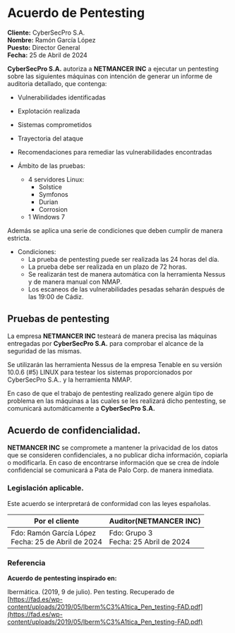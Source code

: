 # Acuerdo de Pentesting

**Cliente:** CyberSecPro S.A. <br>
**Nombre:** Ramón García López <br>
**Puesto:** Director General <br>
**Fecha:** 25 de Abril de 2024 <br>

**CyberSecPro S.A.** autoriza a **NETMANCER INC** a ejecutar un pentesting sobre las siguientes máquinas con intención de generar un informe de auditoria detallado, que contenga:

- Vulnerabilidades identificadas
- Explotación realizada
- Sistemas comprometidos
- Trayectoria del ataque
-  Recomendaciones para remediar las vulnerabilidades encontradas

- Ámbito de las pruebas:
   
   
    - 4 servidores Linux:
        - Solstice
        - Symfonos
        - Durian 
        - Corrosion
    - 1 Windows 7

Además se aplica una serie de condiciones que deben cumplir de manera estricta.

- Condiciones:
    - La prueba de pentesting puede ser realizada las 24 horas del día.
    - La prueba debe ser realizada en un plazo de 72 horas.
    - Se realizarán test de manera automática con la herramienta Nessus y de manera manual con NMAP.
    - Los escaneos de las vulnerabilidades pesadas seharán después de las 19:00 de Cádiz.
    
## Pruebas de pentesting

La empresa **NETMANCER INC** testeará de manera precisa las máquinas entregadas por **CyberSecPro S.A.** para comprobar el alcance de la seguridad de las mismas.

Se utilizarán las herramienta Nessus de la empresa Tenable en su versión 10.0.6 (#5) LINUX para testear los sistemas proporcionados por CyberSecPro S.A.. y la herramienta NMAP.

En caso de que el trabajo de pentesting realizado genere algún tipo de problema en las máquinas a las cuales se les realizará dicho pentesting, se comunicará automáticamente a **CyberSecPro S.A.** 

## Acuerdo de confidencialidad.

**NETMANCER INC** se compromete a mantener la privacidad de los datos que se consideren confidenciales, a no publicar dicha información, copiarla o modificarla. En caso de encontrarse información que se crea de índole confidencial se comunicará a Pata de Palo Corp. de manera inmediata.

### Legislación aplicable.

Este acuerdo se interpretará de conformidad con las leyes españolas.

| Por el cliente | Auditor(NETMANCER INC) |
|-----------|-----------|
| Fdo: Ramón García López <br> Fecha: 25 de Abril de 2024  | Fdo: Grupo 3 <br> Fecha: 25 Abril de 2024 |

### Referencia

**Acuerdo de pentesting inspirado en:**

Ibermática. (2019, 9 de julio). Pen testing. Recuperado de [https://fad.es/wp-content/uploads/2019/05/Iberm%C3%A1tica_Pen_testing-FAD.pdf](https://fad.es/wp-content/uploads/2019/05/Iberm%C3%A1tica_Pen_testing-FAD.pdf)
